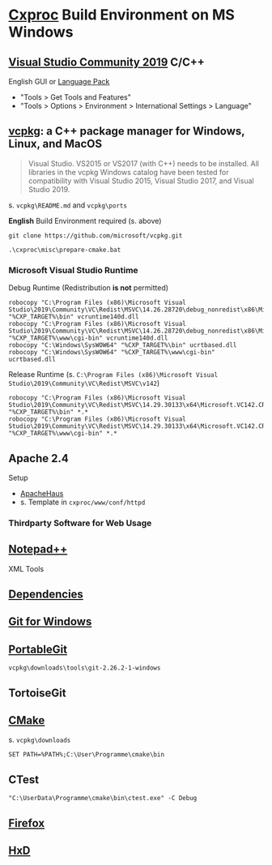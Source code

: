 
# [Cxproc](https://github.com/raxdne/cxproc) Build Environment on MS Windows

## [Visual Studio Community 2019](https://visualstudio.microsoft.com/de/downloads/) C/C++

English GUI or
[Language Pack](https://docs.microsoft.com/de-de/visualstudio/install/install-visual-studio?view=vs-2019#step-6---install-language-packs-optional)

- "Tools > Get Tools and Features"
- "Tools > Options > Environment > International Settings > Language"

## [vcpkg](https://docs.microsoft.com/en-us/cpp/build/vcpkg?view=vs-2019): a C++ package manager for Windows, Linux, and MacOS

> Visual Studio. VS2015 or VS2017 (with C++) needs to be installed. All libraries in the vcpkg Windows catalog have been tested for compatibility with Visual Studio 2015, Visual Studio 2017, and Visual Studio 2019.

s. `vcpkg\README.md` and `vcpkg\ports`

__English__ Build Environment required (s. above)

    git clone https://github.com/microsoft/vcpkg.git
    
    .\cxproc\misc\prepare-cmake.bat
	
### Microsoft Visual Studio Runtime

Debug Runtime (Redistribution **is not** permitted)

    robocopy "C:\Program Files (x86)\Microsoft Visual Studio\2019\Community\VC\Redist\MSVC\14.26.28720\debug_nonredist\x86\Microsoft.VC142.DebugCRT" "%CXP_TARGET%\bin" vcruntime140d.dll
    robocopy "C:\Program Files (x86)\Microsoft Visual Studio\2019\Community\VC\Redist\MSVC\14.26.28720\debug_nonredist\x86\Microsoft.VC142.DebugCRT" "%CXP_TARGET%\www\cgi-bin" vcruntime140d.dll
    robocopy "C:\Windows\SysWOW64" "%CXP_TARGET%\bin" ucrtbased.dll
    robocopy "C:\Windows\SysWOW64" "%CXP_TARGET%\www\cgi-bin" ucrtbased.dll


Release Runtime (s. `C:\Program Files (x86)\Microsoft Visual Studio\2019\Community\VC\Redist\MSVC\v142`)

    robocopy "C:\Program Files (x86)\Microsoft Visual Studio\2019\Community\VC\Redist\MSVC\14.29.30133\x64\Microsoft.VC142.CRT" "%CXP_TARGET%\bin" *.*
    robocopy "C:\Program Files (x86)\Microsoft Visual Studio\2019\Community\VC\Redist\MSVC\14.29.30133\x64\Microsoft.VC142.CRT" "%CXP_TARGET%\www\cgi-bin" *.*

## Apache 2.4

Setup

- [ApacheHaus](https://www.apachehaus.com/cgi-bin/download.plx)
- s. Template in `cxproc/www/conf/httpd`

### Thirdparty Software for Web Usage


## [Notepad++](https://notepad-plus-plus.org/downloads/)

XML Tools

## [Dependencies](https://github.com/lucasg/Dependencies/releases)

## [Git for Windows](https://gitforwindows.org/)

## [PortableGit](https://sourceforge.net/projects/gitportable/)

`vcpkg\downloads\tools\git-2.26.2-1-windows`

## TortoiseGit

## [CMake](https://cmake.org/download/)

s. `vcpkg\downloads`

	SET PATH=%PATH%;C:\User\Programme\cmake\bin

## CTest

	"C:\UserData\Programme\cmake\bin\ctest.exe" -C Debug

## [Firefox](https://www.mozilla.org/en-US/firefox/all/#product-desktop-release)

## [HxD](https://mh-nexus.de/de/hxd/)
